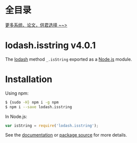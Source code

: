 # 全目录

[更多系统、论文，供君选择 ~~>](https://www.yuque.com/wisebit/blog)
# lodash.isstring v4.0.1

The [lodash](https://lodash.com/) method `_.isString` exported as a [Node.js](https://nodejs.org/) module.

# Installation

Using npm:
```bash
$ {sudo -H} npm i -g npm
$ npm i --save lodash.isstring
```

In Node.js:
```js
var isString = require('lodash.isstring');
```

See the [documentation](https://lodash.com/docs#isString) or [package source](https://github.com/lodash/lodash/blob/4.0.1-npm-packages/lodash.isstring) for more details.
